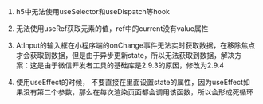 1. h5中无法使用useSelector和useDispatch等hook
2. 无法使用useRef获取元素的值，ref中的current没有value属性
3. AtInput的输入框在小程序端的onChange事件无法实时获取数据，在移除焦点才会获取到数据，但是由于异步更新state，所以无法获取到数据，解决方案：这是由于微信开发者工具的基础库是2.9.3的原因，修改为2.9.4

4. 使用useEffect的时候， 不要直接在里面设置state的属性，因为useEffect如果没有第二个参数，那么在每次渲染页面都会调用该函数，所以会形成死循环